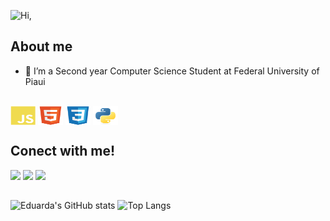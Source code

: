 ![Hi,](https://github.com/user-attachments/assets/858dc22a-2de2-42a8-9d4e-eba1928bd341)

## About me 
- 🌱 I’m a Second year Computer Science Student at Federal University of Piaui

<div style="display: inline_block"><br>
  <img align="center" alt="Js" height="30" width="40" src="https://raw.githubusercontent.com/devicons/devicon/master/icons/javascript/javascript-plain.svg">
  <img align="center" alt="HTML" height="30" width="40" src="https://raw.githubusercontent.com/devicons/devicon/master/icons/html5/html5-original.svg">
  <img align="center" alt="CSS" height="30" width="40" src="https://raw.githubusercontent.com/devicons/devicon/master/icons/css3/css3-original.svg">
  <img align="center" alt="Python" height="30" width="40" src="https://raw.githubusercontent.com/devicons/devicon/master/icons/python/python-original.svg">
</div>

## Conect with me!

<div id="badges">
    <a href="www.linkedin.com/in/maria-eduarda-mendes-b6b0561b6" target="_blank"><img src="https://img.shields.io/badge/-LinkedIn-%230077B5?style=for-the-badge&logo=linkedin&logoColor=white" target="_blank"></a> 
    <a href = "mailto:dudaa.mendes1502@gmail.com"><img src="https://img.shields.io/badge/-Gmail-%23333?style=for-the-badge&logo=gmail&logoColor=white" target="_blank"></a>
    <a href="https://instagram.com/dudaa.mendes" target="_blank"><img src="https://img.shields.io/badge/-Instagram-%23E4405F?style=for-the-badge&logo=instagram&logoColor=white" target="_blank"></a>
</div>

##

![Eduarda's GitHub stats](https://github-readme-stats.vercel.app/api?username=3-du4rd4&show_icons=true&theme=radical)
![Top Langs](https://github-readme-stats.vercel.app/api/top-langs/?username=3-du4rd4&theme=radical&layout=compact) 
